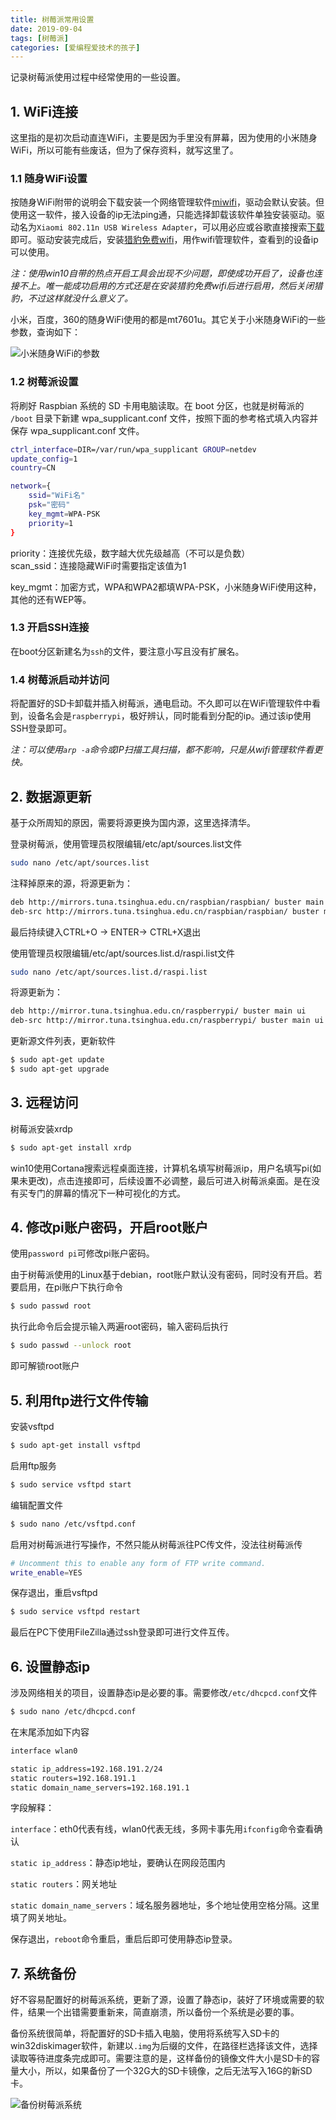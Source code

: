 ```yaml
---
title: 树莓派常用设置
date: 2019-09-04
tags: [树莓派]
categories: [爱编程爱技术的孩子]
---
```


记录树莓派使用过程中经常使用的一些设置。

## 1. WiFi连接

这里指的是初次启动直连WiFi，主要是因为手里没有屏幕，因为使用的小米随身WiFi，所以可能有些废话，但为了保存资料，就写这里了。

### 1.1 随身WiFi设置

按随身WiFi附带的说明会下载安装一个网络管理软件[miwifi](http://www.miwifi.com/miwifi_download.html)，驱动会默认安装。但使用这一软件，接入设备的ip无法ping通，只能选择卸载该软件单独安装驱动。驱动名为`Xiaomi 802.11n USB Wireless Adapter`，可以用必应或谷歌直接搜索[下载](https://www.driverscape.com/download/xiaomi-802.11n-usb-wireless-adapter)即可。驱动安装完成后，安装[猎豹免费wifi](http://wifi.liebao.cn/)，用作wifi管理软件，查看到的设备ip可以使用。

*注：使用win10自带的热点开启工具会出现不少问题，即使成功开启了，设备也连接不上。唯一能成功启用的方式还是在安装猎豹免费wifi后进行启用，然后关闭猎豹，不过这样就没什么意义了。*

小米，百度，360的随身WiFi使用的都是mt7601u。其它关于小米随身WiFi的一些参数，查询如下：

![小米随身WiFi的参数](https://user-images.githubusercontent.com/26682846/69613216-29adf480-106c-11ea-9487-6d1dce356399.png)

### 1.2 树莓派设置

将刷好 Raspbian 系统的 SD 卡用电脑读取。在 boot 分区，也就是树莓派的 `/boot` 目录下新建 wpa_supplicant.conf 文件，按照下面的参考格式填入内容并保存 wpa_supplicant.conf 文件。

```bash
ctrl_interface=DIR=/var/run/wpa_supplicant GROUP=netdev
update_config=1
country=CN

network={
    ssid="WiFi名"
    psk="密码"
    key_mgmt=WPA-PSK
    priority=1
}
```

priority：连接优先级，数字越大优先级越高（不可以是负数）  
scan_ssid：连接隐藏WiFi时需要指定该值为1  

key_mgmt：加密方式，WPA和WPA2都填WPA-PSK，小米随身WiFi使用这种，其他的还有WEP等。

### 1.3 开启SSH连接

在boot分区新建名为`ssh`的文件，要注意小写且没有扩展名。

### 1.4 树莓派启动并访问

将配置好的SD卡卸载并插入树莓派，通电启动。不久即可以在WiFi管理软件中看到，设备名会是`raspberrypi`，极好辨认，同时能看到分配的ip。通过该ip使用SSH登录即可。

*注：可以使用`arp -a`命令或IP扫描工具扫描，都不影响，只是从wifi管理软件看更快。*

## 2. 数据源更新

基于众所周知的原因，需要将源更换为国内源，这里选择清华。

登录树莓派，使用管理员权限编辑/etc/apt/sources.list文件

```bash
sudo nano /etc/apt/sources.list
```

注释掉原来的源，将源更新为：

```bash
deb http://mirrors.tuna.tsinghua.edu.cn/raspbian/raspbian/ buster main contrib non-free rpi
deb-src http://mirrors.tuna.tsinghua.edu.cn/raspbian/raspbian/ buster main contrib non-free rpi
```

最后持续键入CTRL+O  -> ENTER-> CTRL+X退出

使用管理员权限编辑/etc/apt/sources.list.d/raspi.list文件

```bash
sudo nano /etc/apt/sources.list.d/raspi.list
```

将源更新为：

```bash
deb http://mirror.tuna.tsinghua.edu.cn/raspberrypi/ buster main ui
deb-src http://mirror.tuna.tsinghua.edu.cn/raspberrypi/ buster main ui
```

更新源文件列表，更新软件

```bash
$ sudo apt-get update
$ sudo apt-get upgrade
```

## 3. 远程访问

树莓派安装xrdp

```bash
$ sudo apt-get install xrdp
```

win10使用Cortana搜索远程桌面连接，计算机名填写树莓派ip，用户名填写pi(如果未更改)，点击连接即可，后续设置不必调整，最后可进入树莓派桌面。是在没有买专门的屏幕的情况下一种可视化的方式。

## 4. 修改pi账户密码，开启root账户

使用`password pi`可修改pi账户密码。

由于树莓派使用的Linux基于debian，root账户默认没有密码，同时没有开启。若要启用，在pi账户下执行命令

```bash
$ sudo passwd root
```

执行此命令后会提示输入两遍root密码，输入密码后执行

```bash
$ sudo passwd --unlock root
```

即可解锁root账户

## 5. 利用ftp进行文件传输

安装vsftpd

```bash
$ sudo apt-get install vsftpd
```

启用ftp服务

```bash
$ sudo service vsftpd start
```

编辑配置文件

```bash
$ sudo nano /etc/vsftpd.conf
```

启用对树莓派进行写操作，不然只能从树莓派往PC传文件，没法往树莓派传

```bash
# Uncomment this to enable any form of FTP write command.
write_enable=YES
```

保存退出，重启vsftpd

```bash
$ sudo service vsftpd restart
```

最后在PC下使用FileZilla通过ssh登录即可进行文件互传。

## 6. 设置静态ip

涉及网络相关的项目，设置静态ip是必要的事。需要修改`/etc/dhcpcd.conf`文件

```bash
$ sudo nano /etc/dhcpcd.conf
```

在末尾添加如下内容

```bash
interface wlan0

static ip_address=192.168.191.2/24
static routers=192.168.191.1
static domain_name_servers=192.168.191.1
```

字段解释：

`interface`：eth0代表有线，wlan0代表无线，多网卡事先用`ifconfig`命令查看确认

`static ip_address`：静态ip地址，要确认在网段范围内

`static routers`：网关地址

`static domain_name_servers`：域名服务器地址，多个地址使用空格分隔。这里填了网关地址。

保存退出，`reboot`命令重启，重启后即可使用静态ip登录。

## 7. 系统备份

好不容易配置好的树莓派系统，更新了源，设置了静态ip，装好了环境或需要的软件，结果一个出错需要重新来，简直崩溃，所以备份一个系统是必要的事。

备份系统很简单，将配置好的SD卡插入电脑，使用将系统写入SD卡的win32diskimager软件，新建以`.img`为后缀的文件，在路径栏选择该文件，选择读取等待进度条完成即可。需要注意的是，这样备份的镜像文件大小是SD卡的容量大小，所以，如果备份了一个32G大的SD卡镜像，之后无法写入16G的新SD卡。

![备份树莓派系统](https://user-images.githubusercontent.com/26682846/69613225-2dda1200-106c-11ea-8032-afdb6b54ded0.png)